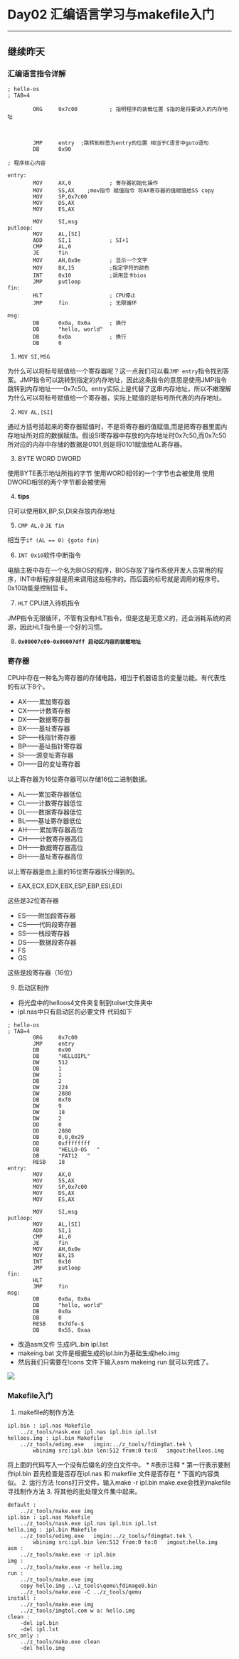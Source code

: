 # Day02 汇编语言学习与makefile入门
***

## 继续昨天

### 汇编语言指令详解
```
; hello-os
; TAB=4

		ORG		0x7c00			; 指明程序的装载位置 $指的是将要读入的内存地址



		JMP		entry  ;跳转到标签为entry的位置 相当于C语言中goto语句
		DB		0x90

; 程序核心内容

entry:
		MOV		AX,0			; 寄存器初始化操作
		MOV		SS,AX    ;mov指令 赋值指令 将AX寄存器的值赋值给SS copy
		MOV		SP,0x7c00
		MOV		DS,AX
		MOV		ES,AX

		MOV		SI,msg
putloop:
		MOV		AL,[SI]
		ADD		SI,1			; SI+1
		CMP		AL,0
		JE		fin
		MOV		AH,0x0e			; 显示一个文字
		MOV		BX,15			;指定字符的颜色
		INT		0x10			;调用显卡bios
		JMP		putloop
fin:
		HLT						; CPU停止
		JMP		fin				; 无限循环

msg:
		DB		0x0a, 0x0a		; 换行
		DB		"hello, world"
		DB		0x0a			; 换行
		DB		0

```

1. `MOV SI,MSG`

  为什么可以将标号赋值给一个寄存器呢？这一点我们可以看`JMP entry`指令找到答案。JMP指令可以跳转到指定的内存地址，因此这条指令的意思是使用JMP指令跳转到内存地址——0x7c50。entry实际上是代替了这串内存地址，所以不嫩理解为什么可以将标号赋值给一个寄存器，实际上赋值的是标号所代表的内存地址。

2. `MOV AL,[SI]`

 通过方括号括起来的寄存器赋值时，不是将寄存器的值赋值,而是把寄存器里面内存地址所对应的数据赋值。假设SI寄存器中存放的内存地址时0x7c50,而0x7c50所对应的内存中存储的数据是0101,则是将0101赋值给AL寄存器。

3. BYTE WORD DWORD

  使用BYTE表示地址所指的字节
  使用WORD相邻的一个字节也会被使用
  使用DWORD相邻的两个字节都会被使用

4. **tips**

 只可以使用BX,BP,SI,DI来存放内存地址

5. `CMP AL,0`
  `JE fin`

  相当于`if (AL == 0) {goto fin}`

6. `INT 0x10`软件中断指令

  电脑主板中存在一个名为BIOS的程序，BIOS存放了操作系统开发人员常用的程序，INT中断程序就是用来调用这些程序的。而后面的标号就是调用的程序号。0x10功能是控制显卡。

7. `HLT` CPU进入待机指令

  JMP指令无限循环，不管有没有HLT指令，但是这是无意义的，还会消耗系统的资源，因此HLT指令是一个好的习惯。

8. **`0x00007c00-0x00007dff 启动区内容的装载地址`**

### 寄存器
CPU中存在一种名为寄存器的存储电路，相当于机器语言的变量功能。有代表性的有以下8个。
* AX——累加寄存器
* CX——计数寄存器
* DX——数据寄存器
* BX——基址寄存器
* SP——栈指针寄存器
* BP——基址指针寄存器
* SI——源变址寄存器
* DI——目的变址寄存器

以上寄存器为16位寄存器可以存储16位二进制数据。
* AL——累加寄存器低位
* CL——计数寄存器低位
* DL——数据寄存器低位
* BL——基址寄存器低位
* AH——累加寄存器高位
* CH——计数寄存器高位
* DH——数据寄存器高位
* BH——基址寄存器高位

以上寄存器是由上面的16位寄存器拆分得到的。

* EAX,ECX,EDX,EBX,ESP,EBP,ESI,EDI

这些是32位寄存器

* ES——附加段寄存器
* CS——代码段寄存器
* SS——栈段寄存器
* DS——数据段寄存器
* FS
* GS

这些是段寄存器（16位）


9. 启动区制作

* 将光盘中的helloos4文件夹复制到tolset文件夹中
* ipl.nas中只有启动区的必要文件 代码如下
```
; hello-os
; TAB=4
		ORG		0x7c00		
		JMP		entry
		DB		0x90
		DB		"HELLOIPL"
		DW		512				
		DB		1			
		DW		1			
		DB		2		
		DW		224			
		DW		2880		
		DB		0xf0		
		DW		9		
		DW		18			
		DW		2		
		DD		0			
		DD		2880		
		DB		0,0,0x29
		DD		0xffffffff
		DB		"HELLO-OS   "
		DB		"FAT12   "
		RESB	18			
entry:
		MOV		AX,0			
		MOV		SS,AX
		MOV		SP,0x7c00
		MOV		DS,AX
		MOV		ES,AX

		MOV		SI,msg
putloop:
		MOV		AL,[SI]
		ADD		SI,1		
		CMP		AL,0
		JE		fin
		MOV		AH,0x0e		
		MOV		BX,15		
		INT		0x10		
		JMP		putloop
fin:
		HLT					
		JMP		fin		
msg:
		DB		0x0a, 0x0a
		DB		"hello, world"
		DB		0x0a		
		DB		0
		RESB	0x7dfe-$
		DB		0x55, 0xaa
```
* 改造asm文件 生成IPL.bin ipl.list
* makeing.bat 文件是根据生成的ipl.bin为基础生成helo.img
* 然后我们只需要在!cons 文件下输入asm makeing run 就可以完成了。

![](./img/run.jpg)

### Makefile入门
1. makefile的制作方法
```
ipl.bin : ipl.nas Makefile
	../z_tools/nask.exe ipl.nas ipl.bin ipl.lst
helloos.img : ipl.bin Makefile
	../z_tools/edimg.exe   imgin:../z_tools/fdimg0at.tek \
		wbinimg src:ipl.bin len:512 from:0 to:0   imgout:helloos.img
```
将上面的代码写入一个没有后缀名的空白文件中。
	* #表示注释
	* 第一行表示要制作ipl.bin 首先检查是否存在ipl.nas 和 makefile 文件是否存在
	* 下面的内容类似。
2. 运行方法
!cons打开文件，输入make -r ipl.bin make.exe会找到makefile寻找制作方法
3. 将其他的批处理文件集中起来。
```
default :
	../z_tools/make.exe img
ipl.bin : ipl.nas Makefile
	../z_tools/nask.exe ipl.nas ipl.bin ipl.lst
hello.img : ipl.bin Makefile
	../z_tools/edimg.exe   imgin:../z_tools/fdimg0at.tek \
		wbinimg src:ipl.bin len:512 from:0 to:0   imgout:hello.img
asm :
	../z_tools/make.exe -r ipl.bin
img :
	../z_tools/make.exe -r hello.img
run :
	../z_tools/make.exe img
	copy hello.img ..\z_tools\qemu\fdimage0.bin
	../z_tools/make.exe -C ../z_tools/qemu
install :
	../z_tools/make.exe img
	../z_tools/imgtol.com w a: hello.img
clean :
	-del ipl.bin
	-del ipl.lst
src_only :
	../z_tools/make.exe clean
	-del hello.img
```
